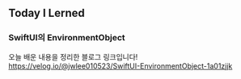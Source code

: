 ## Today I Lerned
### SwiftUI의 EnvironmentObject

오늘 배운 내용을 정리한 블로그 링크입니다!   
https://velog.io/@jwlee010523/SwiftUI-EnvironmentObject-1a01zjjk
